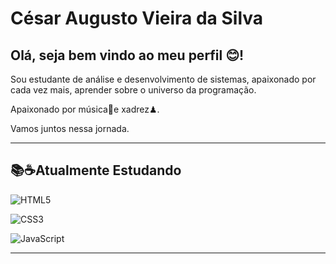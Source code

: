 # César Augusto Vieira da Silva

## Olá, seja bem vindo ao meu perfil 😊!

Sou estudante de análise e desenvolvimento de sistemas, apaixonado por cada vez mais, aprender sobre o universo da programação.

Apaixonado por música🎻e xadrez♟.

Vamos juntos nessa jornada.

---

## 📚☕Atualmente Estudando

![HTML5](https://img.shields.io/badge/HTML5-E34F26?style=for-the-badge&logo=html5&logoColor=white)

![CSS3](https://img.shields.io/badge/CSS3-1572B6?style=for-the-badge&logo=css3&logoColor=white)

![JavaScript](https://img.shields.io/badge/JavaScript-F7DF1E?style=for-the-badge&logo=javascript&logoColor=black)

---
